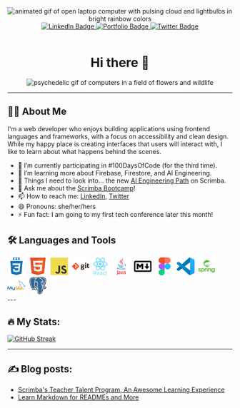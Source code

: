 <div id="header" align="center">
  <img src="https://media.giphy.com/media/mAZf4H4Pi0wwlj3ZAw/giphy.gif" alt="animated gif of open laptop computer with pulsing cloud and lightbulbs in bright rainbow colors" width="200" />
  <div id="badges">
    <a href="https://www.linkedin.com/in/michaella-rodriguez" target="_blank">
      <img src="https://img.shields.io/badge/LinkedIn-blue?style=for-the-badge&logo=linkedin&logoColor=white" alt="LinkedIn Badge"/>
    </a>
    <a href="https://michaellarodriguez.com" target="_blank">
      <img src="https://img.shields.io/badge/My Portfolio-orange?style=for-the-badge&logo=files&logoColor=white" alt="Portfolio Badge"/>
    </a>
    <a href="https://www.twitter.com/NotMichaella" target="_blank">
      <img src="https://img.shields.io/badge/Twitter-blue?style=for-the-badge&logo=twitter&logoColor=white" alt="Twitter Badge"/>
    </a>
  </div>
  <img src="https://komarev.com/ghpvc/?username=michaella23&style=flat-square&color=blue" alt=""/>
  <h1> Hi there 👋 </h1>
</div>

<div align="center">
  <img src="https://media.giphy.com/media/26tPgbUUcfS5IWiTm/giphy.gif" alt="psychedelic gif of computers in a field of flowers and wildlife" width="900" />
</div>

---

## :woman_technologist: About Me
I'm a web developer who enjoys building applications using frontend languages and frameworks, with a focus on accessibility and clean design. While my happy place is creating interfaces that users will interact with, I like to learn about what happens behind the scenes.

- 🔭 I’m currently participating in #100DaysOfCode (for the third time).
- 🌱 I’m learning more about Firebase, Firestore, and AI Engineering.
- 🤔 Things I need to look into... the new [AI Engineering Path](https://scrimba.com/learn/aiengineer) on Scrimba.
- 💬 Ask me about the [Scrimba Bootcamp](https://scrimba.com/bootcamp)!
- 📫 How to reach me: [LinkedIn](https://www.linkedin.com/michaella-rodriguez), [Twitter](https://www.twitter.com/NotMichaella)
- 😄 Pronouns: she/her/hers
- ⚡ Fun fact: I am going to my first tech conference later this month!

<!-- - 👯 I’m looking to collaborate on open source projects, using my frontend knowledge and focus on web accessibility issues. -->

## :hammer_and_wrench: Languages and Tools

<div>
  <img src="https://github.com/devicons/devicon/blob/master/icons/css3/css3-plain-wordmark.svg"  title="CSS3" alt="CSS" width="40" height="40"/>&nbsp;
  <img src="https://github.com/devicons/devicon/blob/master/icons/html5/html5-original.svg" title="HTML5" alt="HTML" width="40" height="40"/>&nbsp;
  <img src="https://github.com/devicons/devicon/blob/master/icons/javascript/javascript-original.svg" title="JavaScript" alt="JavaScript" width="40" height="40"/>&nbsp;
  <img src="https://github.com/devicons/devicon/blob/master/icons/git/git-original-wordmark.svg" title="Git" **alt="Git" width="40" height="40"/>
    <img src="https://github.com/devicons/devicon/blob/master/icons/react/react-original-wordmark.svg" title="React" alt="React" width="40" height="40"/>&nbsp;
   <img src="https://github.com/devicons/devicon/blob/master/icons/java/java-original-wordmark.svg" title="Java" alt="Java" width="40" height="40"/>&nbsp;
  <img src="https://github.com/devicons/devicon/blob/master/icons/markdown/markdown-original.svg" title="Markdown" alt="Markdown" width="40" height="40" color="white"/>&nbsp;
  <img src="https://github.com/devicons/devicon/blob/master/icons/figma/figma-original.svg" title="Figma" alt="Figma" width="40" height="40"/>&nbsp;
  <img src="https://github.com/devicons/devicon/blob/master/icons/vscode/vscode-original.svg" title="VS Code" alt="VS Code" width="40" height="40"/>&nbsp;
  <img src="https://github.com/devicons/devicon/blob/master/icons/spring/spring-original-wordmark.svg" title="Spring" alt="Spring" width="40" height="40"/>&nbsp;
  <img src="https://github.com/devicons/devicon/blob/master/icons/mysql/mysql-original-wordmark.svg" title="MySQL"  alt="MySQL" width="40" height="40"/>&nbsp;
  <img src="https://github.com/devicons/devicon/blob/master/icons/postgresql/postgresql-original.svg" title="PostgreSQL" alt="PostgreSQL" width="40" height="40"/>&nbsp;
</div>
---

## :fire: My Stats:

<!--[![GitHub Streak](http://github-readme-streak-stats.herokuapp.com?user=michaella23&theme=github-dark)](https://git.io/streak-stats)
[![GitHub Streak](https://streak-stats.demolab.com/?user=michaella23&theme=dark)](https://git.io/streak-stats)-->
[![GitHub Streak](https://streak-stats.demolab.com?user=michaella23)](https://git.io/streak-stats)

<!-- [![Michaella's GitHub stats](https://github-readme-stats.vercel.app/api?username=michaella23&show_icons=true&theme=gruvbox)](https://github.com/anuraghazra/github-readme-stats) -->



---

## :writing_hand: Blog posts:
<!-- BLOG-POST-LIST:START -->
- [Scrimba's Teacher Talent Program, An Awesome Learning Experience](https://dev.to/michaella23/scrimbas-teacher-talent-program-an-awesome-learning-experience-199l)
- [Learn Markdown for READMEs and More](https://dev.to/michaella23/learn-markdown-for-readmes-and-more-4gb2)
<!-- BLOG-POST-LIST:END -->


